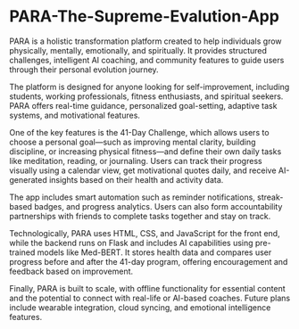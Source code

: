 # PARA-The-Supreme-Evalution-App

PARA is a holistic transformation platform created to help individuals grow physically, mentally, emotionally, and spiritually. It provides structured challenges, intelligent AI coaching, and community features to guide users through their personal evolution journey.

The platform is designed for anyone looking for self-improvement, including students, working professionals, fitness enthusiasts, and spiritual seekers. PARA offers real-time guidance, personalized goal-setting, adaptive task systems, and motivational features.

One of the key features is the 41-Day Challenge, which allows users to choose a personal goal—such as improving mental clarity, building discipline, or increasing physical fitness—and define their own daily tasks like meditation, reading, or journaling. Users can track their progress visually using a calendar view, get motivational quotes daily, and receive AI-generated insights based on their health and activity data.

The app includes smart automation such as reminder notifications, streak-based badges, and progress analytics. Users can also form accountability partnerships with friends to complete tasks together and stay on track.

Technologically, PARA uses HTML, CSS, and JavaScript for the front end, while the backend runs on Flask and includes AI capabilities using pre-trained models like Med-BERT. It stores health data and compares user progress before and after the 41-day program, offering encouragement and feedback based on improvement.

Finally, PARA is built to scale, with offline functionality for essential content and the potential to connect with real-life or AI-based coaches. Future plans include wearable integration, cloud syncing, and emotional intelligence features.


